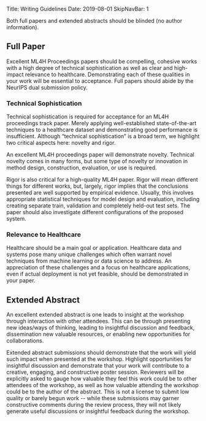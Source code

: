 Title: Writing Guidelines
Date: 2019-08-01
SkipNavBar: 1

Both full papers and extended abstracts should be blinded (no author information).

## Full Paper
Excellent ML4H Proceedings papers should be compelling, cohesive works with a high degree of technical sophistication as well as clear and high-impact relevance to healthcare. Demonstrating each of these qualities in your work will be essential to acceptance. Full papers should abide by the NeurIPS dual submission policy.

### Technical Sophistication
Technical sophistication is required for acceptance for an ML4H proceedings track paper. Merely applying well-established state-of-the-art techniques to a healthcare dataset and demonstrating good performance is insufficient. Although “technical sophistication” is a broad term, we highlight two critical aspects here: novelty and rigor.


An excellent ML4H proceedings paper will demonstrate novelty. Technical novelty comes in many forms, but some type of novelty or innovation in method design, construction, evaluation, or use is required.


Rigor is also critical for a high-quality ML4H paper. Rigor will mean different things for different works, but, largely, rigor implies that the conclusions presented are well supported by empirical evidence. Usually, this involves appropriate statistical techniques for model design and evaluation, including creating separate train, validation and completely held-out test sets. The paper should also investigate different configurations of the proposed system.

### Relevance to Healthcare
Healthcare should be a main goal or application. Healthcare data and systems pose many unique challenges which often warrant novel techniques from machine learning or data science to address. An appreciation of these challenges and a focus on healthcare applications, even if actual deployment is not yet feasible, should be demonstrated in your paper.

## Extended Abstract
An excellent extended abstract is one leads to insight at the workshop through interaction with other attendees. This can be through presenting new ideas/ways of thinking, leading to insightful discussion and feedback, dissemination new valuable resources, or enabling new opportunities for collaborations.


Extended abstract submissions should demonstrate that the work will yield such impact when presented at the workshop. Highlight opportunities for insightful discussion and demonstrate that your work will contribute to a creative, engaging, and constructive poster session. Reviewers will be explicitly asked to gauge how valuable they feel this work could be to other attendees of the workshop, as well as how valuable attending the workshop could be to the author of the abstract. This is not a license to submit low quality or barely begun work -- while these submissions may garner constructive comments during the review process, they will not likely generate useful discussions or insightful feedback during the workshop.
